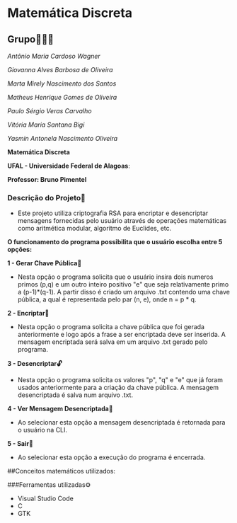 # Matemática Discreta

## Grupo🧑‍🤝‍🧑

*Antônio Maria Cardoso Wagner*

*Giovanna Alves Barbosa de Oliveira*

*Marta Mirely Nascimento dos Santos*

*Matheus Henrique Gomes de Oliveira*

*Paulo Sérgio Veras Carvalho*

*Vitória Maria Santana Bigi*

*Yasmin Antonela Nascimento Oliveira*


**Matemática Discreta**

**UFAL - Universidade Federal de Alagoas**:

**Professor: Bruno Pimentel**

### Descrição do Projeto📰  

* Este projeto utiliza criptografia RSA para encriptar e desencriptar mensagens fornecidas pelo usuário através de operações matemáticas como aritmética modular, algoritmo de Euclides, etc. 

**O funcionamento do programa possibilita que o usuário escolha entre 5 opções:**

**1 - Gerar Chave Pública🔑**

* Nesta opção o programa solicita que o usuário insira dois numeros primos (p,q) e um outro inteiro positivo "e" que seja relativamente primo a (p-1)*(q-1). A partir disso é criado um arquivo .txt contendo uma chave pública, a qual é representada pelo par (n, e), onde n = p * q. 

**2 - Encriptar🔐**

* Nesta opção o programa solicita a chave pública que foi gerada anteriormente e logo após a frase a ser encriptada deve ser inserida. A mensagem encriptada será salva em um arquivo .txt gerado pelo programa.

**3 - Desencriptar🔓**

* Nesta opção o programa solicita os valores "p", "q" e "e" que já foram usados anteriormente para a criação da chave pública. A mensagem desencriptada é salva num arquivo .txt.

**4 - Ver Mensagem Desencriptada👀**

* Ao selecionar esta opção a mensagem desencriptada é retornada para o usuário na CLI.

**5 - Sair🚪**

* Ao selecionar esta opção a execução do programa é encerrada.

##Conceitos matemáticos utilizados:


###Ferramentas utilizadas⚙️

* Visual Studio Code
* C
* GTK

